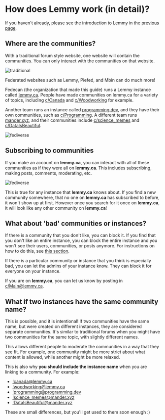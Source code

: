 # How does Lemmy work (in detail)?

If you haven't already, please see the introduction to Lemmy in the [previous page](../for-users.md).

## Where are the communities?

With a traditional forum style website, one website will contain the communities. You can only interact with the communities on that website.

![traditional](/img/guide/lemmy/detailed-overview/lemmy-detailed_overview-traditional.png)

Federated websites such as Lemmy, Piefed, and Mbin can do much more!

Fedecan (the organization that made this guide) runs a Lemmy instance called [lemmy.ca](https://lemmy.ca). People have made communities on lemmy.ca for a variety of topics, including [c/Canada](https://lemmy.ca/c/Canada) and [c/Woodworking](https://lemmy.ca/c/Woodworking) for example.

Another team runs an instance called [programming.dev](https://programming.dev), and they have their own communities, such as [c/Programming](https://programming.dev/c/programming). A different team runs [mander.xyz](https://mander.xyz), and their communities include [c/science_memes](https://mander.xyz/c/science_memes) and [c/DataIsBeautiful](https://mander.xyz/c/DataIsBeautiful).

![fediverse](/img/guide/lemmy/detailed-overview/lemmy-detailed_overview-fediverse.png)

## Subscribing to communities

If you make an account on **lemmy.ca**, you can interact with all of these communities as if they were all on **lemmy.ca**. This includes subscribing, making posts, comments, moderating, etc.

![fediverse](/img/guide/lemmy/detailed-overview/lemmy-detailed_overview-fediverse-v2.png)

This is true for any instance that **lemmy.ca** knows about. If you find a new community somewhere, that no one on **lemmy.ca** has subscribed to before, it won't show up at first. However once you search for it once on **lemmy.ca**, it will look like any other community on **lemmy.ca**!

## What about 'bad' communities or instances?

If there is a community that you don't like, you can block it. If you find that you don't like an entire instance, you can block the entire instance and you won't see their users, communities, or posts anymore. For instructions on how to do this, see [this section](./how-to-block.md).

If there is a particular community or instance that you think is especially bad, you can let the admins of your instance know. They can block it for everyone on your instance. 

If you are on **lemmy.ca**, you can let us know by posting in [c/Main@lemmy.ca](https://lemmy.ca/c/main).

## What if two instances have the same community name?

This is possible, and it is intentional! If two communities have the same name, but were created on different instances, they are considered separate communities. It's similar to traditional forums when you might have two communities for the same topic, with slightly different names.

This allows different people to moderate the communities in a way that they see fit. For example, one community might be more strict about what content is allowed, while another might be more relaxed.

This is also why **you should include the instance name** when you are linking to a community. For example:

- [!canada@lemmy.ca](https://lemmy.ca/c/Canada)
- [!woodworking@lemmy.ca](https://lemmy.ca/c/Woodworking)
- [!programming@programming.dev](https://programming.dev/c/programming)
- [!science_memes@mander.xyz](https://mander.xyz/c/science_memes)
- [!DataIsBeautiful@mander.xyz](https://mander.xyz/c/DataIsBeautiful)

These are small differences, but you'll get used to them soon enough :)